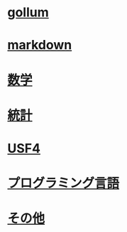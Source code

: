 # [gollum](/gollum)

# [markdown](/markdown)

# [数学](/math)

# [統計](/statistic)

# [USF4](/usf4)

# [プログラミング言語](/programming-language)

# [その他](/else)